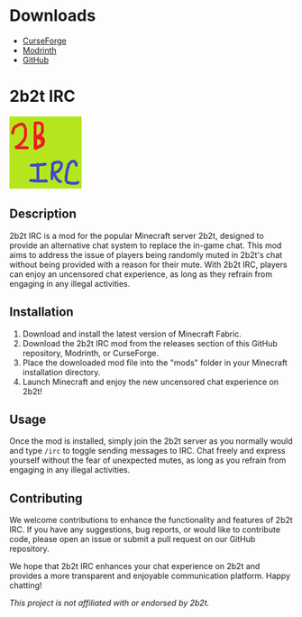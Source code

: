 # Downloads
- [CurseForge](https://www.curseforge.com/minecraft/mc-mods/irc-2b2t-fabric/files)
- [Modrinth](https://modrinth.com/mod/2b2t-irc-fabric/changelog)
- [GitHub](https://github.com/2Builders12Rules/2b2tIRCFabric/releases/tag/v1.0.4)

# 2b2t IRC
![2b2t IRC Icon](src/main/resources/assets/irc2b2t/icon.png)
## Description
2b2t IRC is a mod for the popular Minecraft server 2b2t, designed to provide an alternative chat system to replace the in-game chat. This mod aims to address the issue of players being randomly muted in 2b2t's chat without being provided with a reason for their mute. With 2b2t IRC, players can enjoy an uncensored chat experience, as long as they refrain from engaging in any illegal activities.

## Installation
1. Download and install the latest version of Minecraft Fabric.
2. Download the 2b2t IRC mod from the releases section of this GitHub repository, Modrinth, or CurseForge.
3. Place the downloaded mod file into the "mods" folder in your Minecraft installation directory.
4. Launch Minecraft and enjoy the new uncensored chat experience on 2b2t!

## Usage
Once the mod is installed, simply join the 2b2t server as you normally would and type `/irc` to toggle sending messages to IRC. Chat freely and express yourself without the fear of unexpected mutes, as long as you refrain from engaging in any illegal activities.

## Contributing
We welcome contributions to enhance the functionality and features of 2b2t IRC. If you have any suggestions, bug reports, or would like to contribute code, please open an issue or submit a pull request on our GitHub repository.

We hope that 2b2t IRC enhances your chat experience on 2b2t and provides a more transparent and enjoyable communication platform. Happy chatting!

*This project is not affiliated with or endorsed by 2b2t.*
